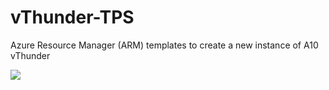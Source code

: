 # vThunder-TPS
Azure Resource Manager (ARM) templates to create a new instance of A10 vThunder

<a href="https://portal.azure.com/#create/Microsoft.Template/uri/https%3A%2F%2Fraw.githubusercontent.com%2Fthirdjal%2FvThunder-TPS%2FMarketplace-Build%2Fazuredeploy.json" target="_blank">
    <img src="http://azuredeploy.net/deploybutton.png"/>
</a>


